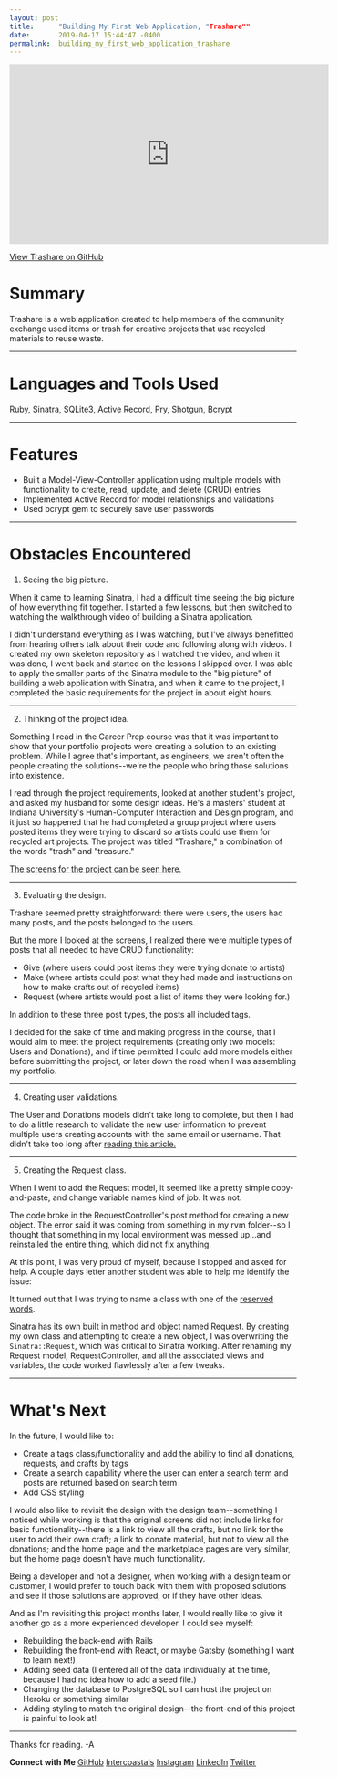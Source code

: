 ```yaml
---
layout: post
title:      "Building My First Web Application, "Trashare""
date:       2019-04-17 15:44:47 -0400
permalink:  building_my_first_web_application_trashare
---
```



<iframe width="560" height="315" src="https://www.youtube.com/embed/r0dmbmWLs6U" frameborder="0" allow="accelerometer; autoplay; encrypted-media; gyroscope; picture-in-picture" allowfullscreen></iframe>

[View Trashare on GitHub](https://github.com/helloamandamurphy/trashare)

# Summary
Trashare is a web application created to help members of the community exchange used items or trash for creative projects that use recycled materials to reuse waste.

***

# Languages and Tools Used
Ruby, Sinatra, SQLite3, Active Record, Pry, Shotgun, Bcrypt

***

# Features
* Built a Model-View-Controller application using multiple models with functionality to create, read, update, and delete (CRUD) entries
* Implemented Active Record for model relationships and validations
* Used bcrypt gem to securely save user passwords

***

# Obstacles Encountered

1) Seeing the big picture. 

When it came to learning Sinatra, I had a difficult time seeing the big picture of how everything fit together. I started a few lessons, but then switched to watching the walkthrough video of building a Sinatra application.

I didn't understand everything as I was watching, but I've always benefitted from hearing others talk about their code and following along with videos. I created my own skeleton repository as I watched the video, and when it was done, I went back and started on the lessons I skipped over. I was able to apply the smaller parts of the Sinatra module to the "big picture" of building a web application with Sinatra, and when it came to the project, I completed the basic requirements for the project in about eight hours.

***

2) Thinking of the project idea. 

Something I read in the Career Prep course was that it was important to show that your portfolio projects were creating a solution to an existing problem. While I agree that's important, as engineers, we aren't often the people creating the solutions--we're the people who bring those solutions into existence.

I read through the project requirements, looked at another student's project, and asked my husband for some design ideas. He's a masters' student at Indiana University's Human-Computer Interaction and Design program, and it just so happened that he had completed a group project where users posted items they were trying to discard so artists could use them for recycled art projects. The project was titled "Trashare," a combination of the words "trash" and "treasure."

[The screens for the project can be seen here.](https://projects.invisionapp.com/share/M4QSTUXY2HC#/screens)

***

3) Evaluating the design. 

Trashare seemed pretty straightforward: there were users, the users had many posts, and the posts belonged to the users.

But the more I looked at the screens, I realized there were multiple types of posts that all needed to have CRUD functionality: 
* Give (where users could post items they were trying donate to artists)
* Make (where artists could post what they had made and instructions on how to make crafts out of recycled items)
* Request (where artists would post a list of items they were looking for.) 

In addition to these three post types, the posts all included tags.

I decided for the sake of time and making progress in the course, that I would aim to meet the project requirements (creating only two models: Users and Donations), and if time permitted I could add more models either before submitting the project, or later down the road when I was assembling my portfolio.

***

4) Creating user validations.

The User and Donations models didn't take long to complete, but then I had to do a little research to validate the new user information to prevent multiple users creating accounts with the same email or username. That didn't take too long after [reading this article.](https://guides.rubyonrails.org/active_record_validations.html)

***

5) Creating the Request class.

When I went to add the Request model, it seemed like a pretty simple copy-and-paste, and change variable names kind of job. It was not. 

The code broke in the RequestController's post method for creating a new object. The error said it was coming from something in my rvm folder--so I thought that something in my local environment was messed up...and reinstalled the entire thing, which did not fix anything.

At this point, I was very proud of myself, because I stopped and asked for help. A couple days letter another student was able to help me identify the issue:

It turned out that I was trying to name a class with one of the [reserved words](http://reservedwords.herokuapp.com/words).

Sinatra has its own built in method and object named Request. By creating my own class and attempting to create a new object, I was overwriting the `Sinatra::Request`, which was critical to Sinatra working. After renaming my Request model, RequestController, and all the associated views and variables, the code worked flawlessly after a few tweaks.

***

# What's Next
In the future, I would like to:
* Create a tags class/functionality and add the ability to find all donations, requests, and crafts by tags
* Create a search capability where the user can enter a search term and posts are returned based on search term
* Add CSS styling

I would also like to revisit the design with the design team--something I noticed while working is that the original screens did not include links for basic functionality--there is a link to view all the crafts, but no link for the user to add their own craft; a link to donate material, but not to view all the donations; and the home page and the marketplace pages are very similar, but the home page doesn't have much functionality.

Being a developer and not a designer, when working with a design team or customer, I would prefer to touch back with them with proposed solutions and see if those solutions are approved, or if they have other ideas.

And as I'm revisiting this project months later, I would really like to give it another go as a more experienced developer. I could see myself:
* Rebuilding the back-end with Rails
* Rebuilding the front-end with React, or maybe Gatsby (something I want to learn next!)
* Adding seed data (I entered all of the data individually at the time, because I had no idea how to add a seed file.)
* Changing the database to PostgreSQL so I can host the project on Heroku or something similar
* Adding styling to match the original design--the front-end of this project is painful to look at!

***

Thanks for reading.
-A

**Connect with Me**
[GitHub](https://github.com/helloamandamurphy)
[Intercoastals](https://theintercoastals.com/)
[Instagram](https://www.instagram.com/intercoastals/)
[LinkedIn](https://www.linkedin.com/in/helloamandamurphy)
[Twitter](https://twitter.com/babiescatscode)


